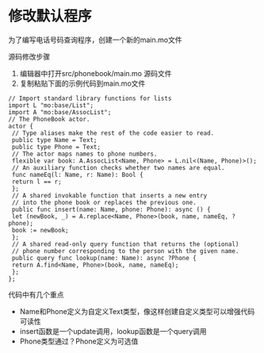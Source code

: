 # 修改默认程序

为了编写电话号码查询程序，创建一个新的main.mo文件

源码修改步骤

1. 编辑器中打开src/phonebook/main.mo 源码文件
2. 复制粘贴下面的示例代码到main.mo文件

```text
// Import standard library functions for lists
import L "mo:base/List";
import A "mo:base/AssocList";
// The PhoneBook actor.
actor {
 // Type aliases make the rest of the code easier to read.
 public type Name = Text;
 public type Phone = Text;
 // The actor maps names to phone numbers.
 flexible var book: A.AssocList<Name, Phone> = L.nil<(Name, Phone)>();
 // An auxiliary function checks whether two names are equal.
 func nameEq(l: Name, r: Name): Bool {
 return l == r;
 };
 // A shared invokable function that inserts a new entry
 // into the phone book or replaces the previous one.
 public func insert(name: Name, phone: Phone): async () {
 let (newBook, _) = A.replace<Name, Phone>(book, name, nameEq, ?phone);
 book := newBook;
 };
 // A shared read-only query function that returns the (optional)
 // phone number corresponding to the person with the given name.
 public query func lookup(name: Name): async ?Phone {
 return A.find<Name, Phone>(book, name, nameEq);
 };
};
```

代码中有几个重点

* Name和Phone定义为自定义Text类型，像这样创建自定义类型可以增强代码可读性
* insert函数是一个update调用，lookup函数是一个query调用
* Phone类型通过？Phone定义为可选值

